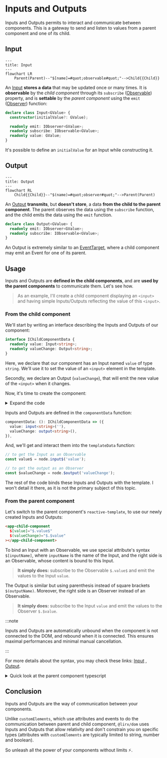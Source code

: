 # Inputs and Outputs

Inputs and Outputs permits to interact and communicate between components.
This is a gateway to send and listen to values from a parent component and one of its child.

## Input

```mermaid
---
title: Input
---
flowchart LR
    Parent(Parent)--"$[name]=#quot;observable#quot;"-->Child{{Child}}
```

An [Input](/docs/reference/input/) **stores a data** that may be updated once or many times.
It is **observable** by the *child component* through its `subscribe` ([Observable](https://core.lirx.org/docs/reference/observable/)) property,
and is **settable** by the *parent component* using the `emit` ([Observer](https://core.lirx.org/docs/reference/observer/)) function:


```ts
declare class Input<GValue> {
  constructor(initialValue?: GValue);

  readonly emit: IObserver<GValue>;
  readonly subscribe: IObservable<GValue>;
  readonly value: GValue;
}
```

It's possible to define an `initialValue` for an Input while constructing it.

## Output

```mermaid
---
title: Output
---
flowchart RL
    Child{{Child}}--"$(name)=#quot;observer#quot;"-->Parent(Parent)
```

An [Output](/docs/reference/output/) **transmits**, but **doesn't store**, a data **from the child to the parent component**.
The parent observes the data using the `subscribe` function, and the child emits the data using the `emit` function.


```ts
declare class Output<GValue> {
  readonly emit: IObserver<GValue>;
  readonly subscribe: IObservable<GValue>;
}
```

An Output is extremely similar to an [EventTarget](https://developer.mozilla.org/en-US/docs/Web/API/EventTarget),
where a child component may emit an Event for one of its parent.

## Usage

Inputs and Outputs are **defined in the child components**, and are **used by the parent components** to communicate them.
Let's see how.

> As an example, I'll create a child component displaying an `<input>` and having simple Inputs/Outputs reflecting the value of this `<input>`.

### From the child component

We'll start by writing an interface describing the Inputs and Outputs of our component:

```ts
interface IChildComponentData {
  readonly value: Input<string>;
  readonly valueChange: Output<string>;
}
```

Here, we declare that our component has an Input named `value` of type `string`. 
We'll use it to set the value of an `<input>` element in the template.

Secondly, we declare an Output (`valueChange`), that will emit the new value of the `<input>` when it changes.

Now, it's time to create the component:

<details>
  <summary>Expand the code</summary>

```ts
// the inputs and outputs.
interface IChildComponentData {
 readonly value: Input<string>;
 readonly valueChange: Output<string>;
}

// the data required by our template
interface ITemplateData {
 readonly value$: IObservable<string>;
 readonly onInput: IObserver<Event>;
}

// the component itself
export const AppChildComponent = new Component<HTMLElement, IChildComponentData, ITemplateData>({
  name: 'app-child-component',
  template: compileReactiveHTMLAsComponentTemplate({
  html: `
    <input
      [value]="$.value$"
      (input)="$.onInput"
    >
  `,
  }),
  styles: [compileStyleAsComponentStyle(style)],
  // inputs and outputs of the component are instanciated in this function
  componentData: (): IChildComponentData => ({
    value: input<string>('' /*let's initialize it with an empty string */), // or new Input<string>('')
    valueChange: output<string>(), // or new Output<string>()
  }),
  templateData: (node: VirtualComponentNode<HTMLElement, IChildComponentData>): void => {
    // gets the input `value` as an Observable
    const value$ = node.input$('value');
    // gets the output `valueChange` as an Observer
    const $valueChange = node.$output('valueChange');
    
    // when the input changes
    const onInput = (event: Event): void => {
      // we emit the new value in the output `valueChange`
      $valueChange((event.target as HTMLInputElement).value);
    };
    
    return {
      value$,
      onInput,
    };
  },
});

```

</details>

Inputs and Outputs are defined in the `componentData` function:

```ts
componentData: (): IChildComponentData => ({
  value: input<string>(''),
  valueChange: output<string>(),
}),
```

And, we'll get and interact them into the `templateData` function:

```ts
// to get the Input as an Observable
const value$ = node.input$('value');

// to get the output as an Observer
const $valueChange = node.$output('valueChange');
```

The rest of the code binds these Inputs and Outputs with the template.
I won't detail it there, as it is not the primary subject of this topic.

### From the parent component

Let's switch to the parent component's `reactive-template`, to use our newly created Inputs and Outputs:

```html
<app-child-component
  $[value]="$.value$"
  $(valueChange)="$.$value"
></app-child-component>
```

To bind an Input with an Observable, we use special attribute's syntax `$[inputName]`, where `inputName` is the name of the Input,
and the right side is an Observable, whose content is bound to this Input.

> **It simply does:** subscribe to the Observable `$.value$` and emit the values to the Input `value`.

The Output is similar but using parenthesis instead of square brackets `$(outputName)`.
Moreover, the right side is an Observer instead of an Observable.

> **It simply does:** subscribe to the Input `value` and emit the values to the Observer `$.$value`.


:::note

Inputs and Outputs are automatically unbound when the component is not connected to the DOM, and rebound when it is connected.
This ensures maximal performances and minimal manual cancellation.

:::

For more details about the syntax, you may check these links: [Input](/docs/documentation/syntax/attributes/bind/reactive-input/)
, [Output](/docs/documentation/syntax/attributes/event/reactive-output/).


<details>
  <summary>Quick look at the parent component typescript</summary>

If we had to define the parent component's interface for the template's data:

```ts
interface ITemplateData {
  readonly value$: IObservable<string>;
  readonly $value: IObserver<string>;
}
```

And create these data from the `templateData` function:

```ts
templateData: (node: VirtualComponentNode<HTMLElement, any>): ITemplateData => {
  // ... here we setup value$ and $value ...
  const value = signal('');
  const value$ = fromSignal(value);
  const $value = value.set;
    
  return {
    value$,
    $value,
  };
},
```

</details>

## Conclusion

Inputs and Outputs are the way of communication between your components.

Unlike `customElements`, which use attributes and events to do the communication between parent and child component,
 `@lirx/dom` uses Inputs and Outputs that allow relativity and don't constrain you on specific types
(attributes with `customElements` are typically limited to string, number and boolean).

So unleash all the power of your components without limits ⚡.








